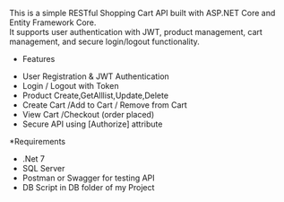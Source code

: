 This is a simple RESTful Shopping Cart API built with ASP.NET Core and Entity Framework Core.  
It supports user authentication with JWT, product management, cart management, and secure login/logout functionality.

* Features

- User Registration & JWT Authentication
- Login / Logout with Token 
- Product Create,GetAlllist,Update,Delete
- Create Cart /Add to Cart / Remove from Cart
- View Cart /Checkout (order placed)
- Secure API using [Authorize] attribute

*Requirements 
- .Net 7
- SQL Server
- Postman or Swagger for testing API
- DB Script in DB folder of my Project
